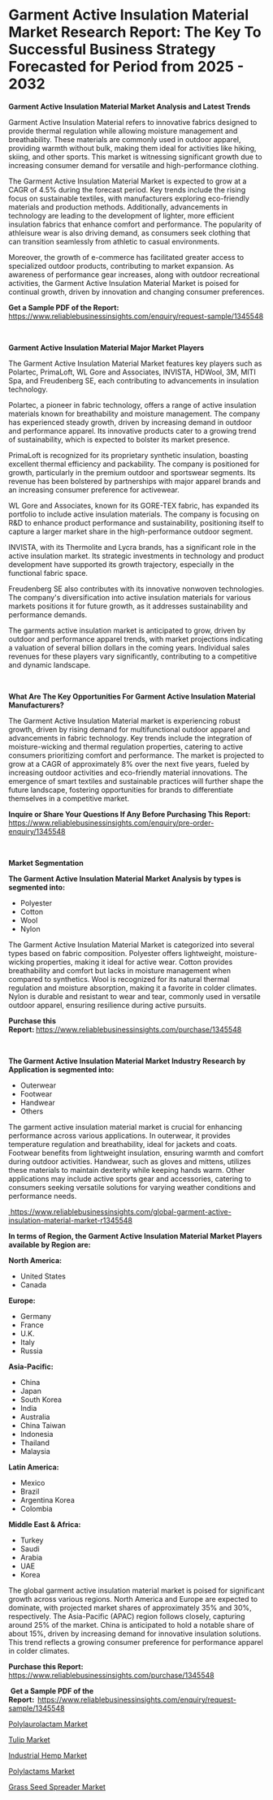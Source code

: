 <p><h1>Garment Active Insulation Material Market Research Report: The Key To Successful Business Strategy Forecasted for Period from 2025 - 2032</h1></p><p><strong>Garment Active Insulation Material Market Analysis and Latest Trends</strong></p>
<p><p>Garment Active Insulation Material refers to innovative fabrics designed to provide thermal regulation while allowing moisture management and breathability. These materials are commonly used in outdoor apparel, providing warmth without bulk, making them ideal for activities like hiking, skiing, and other sports. This market is witnessing significant growth due to increasing consumer demand for versatile and high-performance clothing.</p><p>The Garment Active Insulation Material Market is expected to grow at a CAGR of 4.5% during the forecast period. Key trends include the rising focus on sustainable textiles, with manufacturers exploring eco-friendly materials and production methods. Additionally, advancements in technology are leading to the development of lighter, more efficient insulation fabrics that enhance comfort and performance. The popularity of athleisure wear is also driving demand, as consumers seek clothing that can transition seamlessly from athletic to casual environments.</p><p>Moreover, the growth of e-commerce has facilitated greater access to specialized outdoor products, contributing to market expansion. As awareness of performance gear increases, along with outdoor recreational activities, the Garment Active Insulation Material Market is poised for continual growth, driven by innovation and changing consumer preferences.</p></p>
<p><strong>Get a Sample PDF of the Report:&nbsp;</strong> <a href="https://www.reliablebusinessinsights.com/enquiry/request-sample/1345548?utm_campaign=1873&utm_medium=2&utm_source=Github&utm_content=ia&utm_term=02022025&utm_id=garment-active-insulation-material">https://www.reliablebusinessinsights.com/enquiry/request-sample/1345548</a></p>
<p>&nbsp;</p>
<p><strong>Garment Active Insulation Material Major Market Players</strong></p>
<p><p>The Garment Active Insulation Material Market features key players such as Polartec, PrimaLoft, WL Gore and Associates, INVISTA, HDWool, 3M, MITI Spa, and Freudenberg SE, each contributing to advancements in insulation technology.</p><p>Polartec, a pioneer in fabric technology, offers a range of active insulation materials known for breathability and moisture management. The company has experienced steady growth, driven by increasing demand in outdoor and performance apparel. Its innovative products cater to a growing trend of sustainability, which is expected to bolster its market presence.</p><p>PrimaLoft is recognized for its proprietary synthetic insulation, boasting excellent thermal efficiency and packability. The company is positioned for growth, particularly in the premium outdoor and sportswear segments. Its revenue has been bolstered by partnerships with major apparel brands and an increasing consumer preference for activewear.</p><p>WL Gore and Associates, known for its GORE-TEX fabric, has expanded its portfolio to include active insulation materials. The company is focusing on R&D to enhance product performance and sustainability, positioning itself to capture a larger market share in the high-performance outdoor segment.</p><p>INVISTA, with its Thermolite and Lycra brands, has a significant role in the active insulation market. Its strategic investments in technology and product development have supported its growth trajectory, especially in the functional fabric space.</p><p>Freudenberg SE also contributes with its innovative nonwoven technologies. The company's diversification into active insulation materials for various markets positions it for future growth, as it addresses sustainability and performance demands.</p><p>The garments active insulation market is anticipated to grow, driven by outdoor and performance apparel trends, with market projections indicating a valuation of several billion dollars in the coming years. Individual sales revenues for these players vary significantly, contributing to a competitive and dynamic landscape.</p></p>
<p>&nbsp;</p>
<p><strong>What Are The Key Opportunities For Garment Active Insulation Material Manufacturers?</strong></p>
<p><p>The Garment Active Insulation Material market is experiencing robust growth, driven by rising demand for multifunctional outdoor apparel and advancements in fabric technology. Key trends include the integration of moisture-wicking and thermal regulation properties, catering to active consumers prioritizing comfort and performance. The market is projected to grow at a CAGR of approximately 8% over the next five years, fueled by increasing outdoor activities and eco-friendly material innovations. The emergence of smart textiles and sustainable practices will further shape the future landscape, fostering opportunities for brands to differentiate themselves in a competitive market.</p></p>
<p><strong>Inquire or Share Your Questions If Any Before Purchasing This Report:</strong> <a href="https://www.reliablebusinessinsights.com/enquiry/pre-order-enquiry/1345548?utm_campaign=1873&utm_medium=2&utm_source=Github&utm_content=ia&utm_term=02022025&utm_id=garment-active-insulation-material">https://www.reliablebusinessinsights.com/enquiry/pre-order-enquiry/1345548</a></p>
<p>&nbsp;</p>
<p><strong>Market Segmentation</strong></p>
<p><strong>The Garment Active Insulation Material Market Analysis by types is segmented into:</strong></p>
<p><ul><li>Polyester</li><li>Cotton</li><li>Wool</li><li>Nylon</li></ul></p>
<p><p>The Garment Active Insulation Material Market is categorized into several types based on fabric composition. Polyester offers lightweight, moisture-wicking properties, making it ideal for active wear. Cotton provides breathability and comfort but lacks in moisture management when compared to synthetics. Wool is recognized for its natural thermal regulation and moisture absorption, making it a favorite in colder climates. Nylon is durable and resistant to wear and tear, commonly used in versatile outdoor apparel, ensuring resilience during active pursuits.</p></p>
<p><strong>Purchase this Report:&nbsp;</strong><a href="https://www.reliablebusinessinsights.com/purchase/1345548?utm_campaign=1873&utm_medium=2&utm_source=Github&utm_content=ia&utm_term=02022025&utm_id=garment-active-insulation-material">https://www.reliablebusinessinsights.com/purchase/1345548</a></p>
<p>&nbsp;</p>
<p><strong>The Garment Active Insulation Material Market Industry Research by Application is segmented into:</strong></p>
<p><ul><li>Outerwear</li><li>Footwear</li><li>Handwear</li><li>Others</li></ul></p>
<p><p>The garment active insulation material market is crucial for enhancing performance across various applications. In outerwear, it provides temperature regulation and breathability, ideal for jackets and coats. Footwear benefits from lightweight insulation, ensuring warmth and comfort during outdoor activities. Handwear, such as gloves and mittens, utilizes these materials to maintain dexterity while keeping hands warm. Other applications may include active sports gear and accessories, catering to consumers seeking versatile solutions for varying weather conditions and performance needs.</p></p>
<p><a href="https://www.reliablebusinessinsights.com/global-garment-active-insulation-material-market-r1345548?utm_campaign=1873&utm_medium=2&utm_source=Github&utm_content=ia&utm_term=02022025&utm_id=garment-active-insulation-material">&nbsp;https://www.reliablebusinessinsights.com/global-garment-active-insulation-material-market-r1345548</a></p>
<p><strong>In terms of Region, the Garment Active Insulation Material Market Players available by Region are:</strong></p>
<p>
    <p> <strong> North America: </strong>
        <ul>
            <li>United States</li>
            <li>Canada</li>
        </ul>
        </p> 
    <p> <strong> Europe: </strong>
        <ul>
            <li>Germany</li>
            <li>France</li>
            <li>U.K.</li>
            <li>Italy</li>
            <li>Russia</li>
        </ul>
        </p> 
    <p> <strong> Asia-Pacific: </strong>
        <ul>
            <li>China</li>
            <li>Japan</li>
            <li>South Korea</li>
            <li>India</li>
            <li>Australia</li>
            <li>China Taiwan</li>
            <li>Indonesia</li>
            <li>Thailand</li>
            <li>Malaysia</li>
        </ul>
        </p> 
    <p> <strong> Latin America: </strong>
        <ul>
            <li>Mexico</li>
            <li>Brazil</li>
            <li>Argentina Korea</li>
            <li>Colombia</li>
        </ul>
        </p> 
    <p> <strong> Middle East & Africa: </strong>
        <ul>
            <li>Turkey</li>
            <li>Saudi</li>
            <li>Arabia</li>
            <li>UAE</li>
            <li>Korea</li>
        </ul>
    </p>
    </p>
<p><p>The global garment active insulation material market is poised for significant growth across various regions. North America and Europe are expected to dominate, with projected market shares of approximately 35% and 30%, respectively. The Asia-Pacific (APAC) region follows closely, capturing around 25% of the market. China is anticipated to hold a notable share of about 15%, driven by increasing demand for innovative insulation solutions. This trend reflects a growing consumer preference for performance apparel in colder climates.</p></p>
<p><strong>Purchase this Report: </strong><a href="https://www.reliablebusinessinsights.com/purchase/1345548?utm_campaign=1873&utm_medium=2&utm_source=Github&utm_content=ia&utm_term=02022025&utm_id=garment-active-insulation-material">https://www.reliablebusinessinsights.com/purchase/1345548</a></p>
<p>&nbsp;<strong>Get a Sample PDF of the Report:&nbsp;&nbsp;</strong><a href="https://www.reliablebusinessinsights.com/enquiry/request-sample/1345548?utm_campaign=1873&utm_medium=2&utm_source=Github&utm_content=ia&utm_term=02022025&utm_id=garment-active-insulation-material">https://www.reliablebusinessinsights.com/enquiry/request-sample/1345548</a></p>
<p><strong></strong></p>
<p><p><a href="https://github.com/waverlyam689/Market-Research-Report-List-1/blob/main/polylaurolactam-market.md?utm_campaign=1873&utm_medium=2&utm_source=Github&utm_content=ia&utm_term=02022025&utm_id=garment-active-insulation-material">Polylaurolactam Market</a></p><p><a href="https://www.linkedin.com/pulse/tulip-market-report-2025-2032-highlights-growth-insights-audvf?utm_campaign=1873&utm_medium=2&utm_source=Github&utm_content=ia&utm_term=02022025&utm_id=garment-active-insulation-material">Tulip Market</a></p><p><a href="https://www.linkedin.com/pulse/analyzing-historical-growth-trends-driversof-industrial-rsgif?utm_campaign=1873&utm_medium=2&utm_source=Github&utm_content=ia&utm_term=02022025&utm_id=garment-active-insulation-material">Industrial Hemp Market</a></p><p><a href="https://github.com/barnickclara79/Market-Research-Report-List-1/blob/main/polylactams-market.md?utm_campaign=1873&utm_medium=2&utm_source=Github&utm_content=ia&utm_term=02022025&utm_id=garment-active-insulation-material">Polylactams Market</a></p><p><a href="https://www.linkedin.com/pulse/grass-seed-spreader-market-progressan-anticipated-compound-skudf?utm_campaign=1873&utm_medium=2&utm_source=Github&utm_content=ia&utm_term=02022025&utm_id=garment-active-insulation-material">Grass Seed Spreader Market</a></p></p>